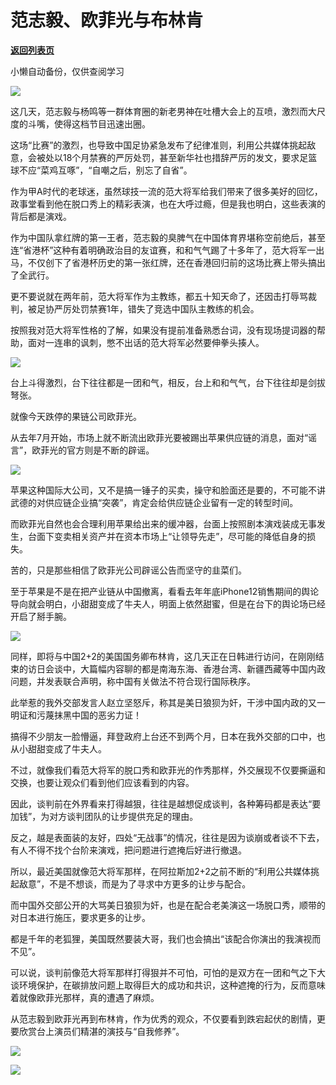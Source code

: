 # 范志毅、欧菲光与布林肯

[**返回列表页**](/gzh/政事堂2019)

小懒自动备份，仅供查阅学习

![](https://mmbiz.qpic.cn/mmbiz_jpg/rxhS23yu8cP0YomgO3Ym2uduIXQy1YRPXuSZuyZdKC9vRSXN9N1wibgPYRNOiakVlN5uNiaCAQzGInvJ9CPkwwfLA/640?wx_fmt=jpeg)

  

这几天，范志毅与杨鸣等一群体育圈的新老男神在吐槽大会上的互喷，激烈而大尺度的斗嘴，使得这档节目迅速出圈。  

  

这场“比赛”的激烈，也导致中国足协紧急发布了纪律准则，利用公共媒体挑起敌意，会被处以18个月禁赛的严厉处罚，甚至新华社也措辞严厉的发文，要求足篮球不应“菜鸡互啄”，“自嘲之后，别忘了自省”。

  

作为甲A时代的老球迷，虽然球技一流的范大将军给我们带来了很多美好的回忆，政事堂看到他在脱口秀上的精彩表演，也在大呼过瘾，但是我也明白，这些表演的背后都是演戏。  

  

作为中国队拿红牌的第一王者，范志毅的臭脾气在中国体育界堪称空前绝后，甚至连“省港杯”这种有着明确政治目的友谊赛，和和气气踢了十多年了，范大将军一出马，不仅创下了省港杯历史的第一张红牌，还在香港回归前的这场比赛上带头搞出了全武行。

  

更不要说就在两年前，范大将军作为主教练，都五十知天命了，还因击打辱骂裁判，被足协严厉处罚禁赛1年，错失了竞选中国队主教练的机会。

  

按照我对范大将军性格的了解，如果没有提前准备熟悉台词，没有现场提词器的帮助，面对一连串的讽刺，憋不出话的范大将军必然要伸拳头揍人。  

  

![](https://mmbiz.qpic.cn/mmbiz_jpg/rxhS23yu8cP0YomgO3Ym2uduIXQy1YRPQ4sND0B2WsTu9qWQczxxmv494fKtenpmLdOp597uEb9F4GE03taXJA/640?wx_fmt=jpeg)

  

台上斗得激烈，台下往往都是一团和气，相反，台上和和气气，台下往往却是剑拔弩张。  

  

就像今天跌停的果链公司欧菲光。

  

从去年7月开始，市场上就不断流出欧菲光要被踢出苹果供应链的消息，面对“谣言”，欧菲光的官方则是不断的辟谣。

  

![](https://mmbiz.qpic.cn/mmbiz_png/rxhS23yu8cP0YomgO3Ym2uduIXQy1YRPGcEEjQDA8AxFaOUQJwGDZaTypy73haPhSictZpTrZFbORgE7A2mibsfQ/640?wx_fmt=png)

  

苹果这种国际大公司，又不是搞一锤子的买卖，操守和脸面还是要的，不可能不讲武德的对供应链企业搞“突袭”，肯定会给供应链企业留有一定的转型时间。  

  

而欧菲光自然也会合理利用苹果给出来的缓冲器，台面上按照剧本演戏装成无事发生，台面下变卖相关资产并在资本市场上“让领导先走”，尽可能的降低自身的损失。

  

苦的，只是那些相信了欧菲光公司辟谣公告而坚守的韭菜们。

  

至于苹果是不是在把产业链从中国撤离，看看去年年底iPhone12销售期间的舆论导向就会明白，小甜甜变成了牛夫人，明面上依然甜蜜，但是在台下的舆论场已经开启了掰手腕。

  

![](https://mmbiz.qpic.cn/mmbiz_png/rxhS23yu8cP0YomgO3Ym2uduIXQy1YRP4e74acDwCDiaBlib6IUWQV4A0AP50tKG5NibHkGLcSTDm9f2dZAd3Vc3w/640?wx_fmt=png)

  

同样，即将与中国2+2的美国国务卿布林肯，这几天正在日韩进行访问，在刚刚结束的访日会谈中，大篇幅内容聊的都是南海东海、香港台湾、新疆西藏等中国内政问题，并发表联合声明，称中国有关做法不符合现行国际秩序。

  

此举惹的我外交部发言人赵立坚怒斥，称其是美日狼狈为奸，干涉中国内政的又一明证和污蔑抹黑中国的恶劣力证！

  

搞得不少朋友一脸懵逼，拜登政府上台还不到两个月，日本在我外交部的口中，也从小甜甜变成了牛夫人。  

  

不过，就像我们看范大将军的脱口秀和欧菲光的作秀那样，外交展现不仅要撕逼和交换，也要让观众们看到他们应该看到的内容。

  

因此，谈判前在外界看来打得越狠，往往是越想促成谈判，各种筹码都是表达“要加钱”，为对方谈判团队的让步提供充足的理由。  

  

反之，越是表面装的友好，四处“无战事”的情况，往往是因为谈崩或者谈不下去，有人不得不找个台阶来演戏，把问题进行遮掩后好进行撤退。

  

所以，最近美国就像范大将军那样，在阿拉斯加2+2之前不断的“利用公共媒体挑起敌意”，不是不想谈，而是为了寻求中方更多的让步与配合。  

  

而中国外交部公开的大骂美日狼狈为奸，也是在配合老美演这一场脱口秀，顺带的对日本进行施压，要求更多的让步。

  

都是千年的老狐狸，美国既然要装大哥，我们也会搞出“该配合你演出的我演视而不见”。  

  

可以说，谈判前像范大将军那样打得狠并不可怕，可怕的是双方在一团和气之下大谈环境保护，在碳排放问题上取得巨大的成功和共识，这种遮掩的行为，反而意味着就像欧菲光那样，真的遭遇了麻烦。

  

从范志毅到欧菲光再到布林肯，作为优秀的观众，不仅要看到跌宕起伏的剧情，更要欣赏台上演员们精湛的演技与“自我修养”。

  

![](https://mmbiz.qpic.cn/mmbiz_jpg/rxhS23yu8cP0YomgO3Ym2uduIXQy1YRPX2BRa9CLRM4054AtNIAWicibeopiaIVtBF4SHVWp1BAbYcHWsGw4DExoA/640?wx_fmt=jpeg)

  

![](https://mmbiz.qpic.cn/mmbiz_jpg/rxhS23yu8cPp0iaKAfe0ZsWfgGcY72o9Nror8TicrtnlDsqzY7y4Kum4fM3X0FMEGlbvm9HvZUiaETSnLt4DHNLbQ/640?wx_fmt=jpeg)

